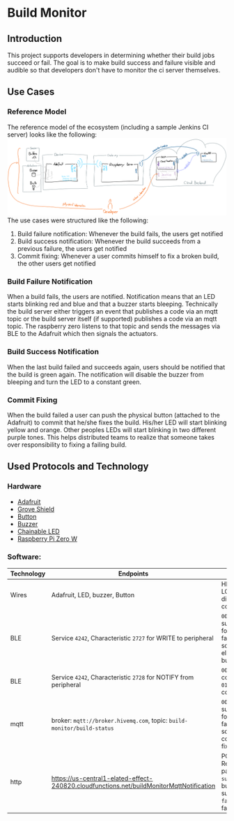 # Build Monitor

## Introduction
This project supports developers in determining whether their build jobs succeed or fail. The goal is to make build success and failure visible and audible so that developers don't have to monitor the ci server themselves.

## Use Cases
### Reference Model
The reference model of the ecosystem (including a sample Jenkins CI server) looks like the following:
![Reference Model](./referenceModel.png)
The use cases were structured like the following:
1) Build failure notification: Whenever the build fails, the users get notified
2) Build success notification: Whenever the build succeeds from a previous failure, the users get notified
3) Commit fixing: Whenever a user commits himself to fix a broken build, the other users get notified

### Build Failure Notification
When a build fails, the users are notified. Notification means that an LED starts blinking red and blue and that a buzzer starts bleeping.
Technically the build server either triggers an event that publishes a code via an mqtt topic or the build server itself (if supported) publishes a code via an mqtt topic. The raspberry zero listens to that topic and sends the messages via BLE to the Adafruit which then signals the actuators.

### Build Success Notification
When the last build failed and succeeds again, users should be notified that the build is green again. The notification will disable the buzzer from bleeping and turn the LED to a constant green.

### Commit Fixing
When the build failed a user can push the physical button (attached to the Adafruit) to commit that he/she fixes the build. His/her LED will start blinking yellow and orange. Other peoples LEDs will start blinking in two different purple tones. This helps distributed teams to realize that someone takes over responsibility to fixing a failing build.

## Used Protocols and Technology

### Hardware
* [Adafruit](https://github.com/tamberg/fhnw-iot/wiki/Feather-nRF52840-Express)
* [Grove Shield](https://github.com/tamberg/fhnw-iot/wiki/Grove-Adapters#grove-shield-for-feather)
* [Button](https://github.com/tamberg/fhnw-iot/wiki/Grove-Sensors#button)
* [Buzzer](https://github.com/tamberg/fhnw-iot/wiki/Grove-Actuators#buzzer)
* [Chainable LED](https://github.com/tamberg/fhnw-iot/wiki/Grove-Actuators#chainable-rgb-led)
* [Raspberry Pi Zero W](https://github.com/tamberg/fhnw-iot/wiki/Raspberry-Pi-Zero-W)

### Software:
Technology  | Endpoints | Values
----------- | --------- | ------
Wires | Adafruit, LED, buzzer, Button | HIGH and LOW, different colors
BLE         | Service `4242`, Characteristic `2727` for WRITE to peripheral | `00` for build success, `01` for build failure, `02` for someone else fixes build
BLE         | Service `4242`, Characteristic `2728` for NOTIFY from peripheral | `00` for no committment, `01` for fixing committment
mqtt        | broker: `mqtt://broker.hivemq.com`, topic: `build-monitor/build-status` | `00` for build success, `01` for build failure, `02` for some committed fixing
http        | https://us-central1-elated-effect-240820.cloudfunctions.net/buildMonitorMqttNotification | POST Request with payload `success` for build success, `failed` for failure
